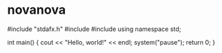 # novanova
#include "stdafx.h"
#include <iostream>
#include <cstdlib>
using namespace std;

int main() 
{ 
    cout << "Hello, world!" << endl;
    system("pause"); 
    return 0; 
}
